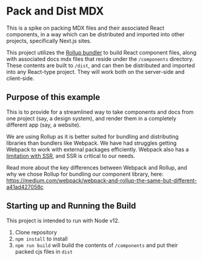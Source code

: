 # Pack and Dist MDX

This is a spike on packing MDX files and their associated React components, in a way which can be distributed and imported into other projects, specifically Next.js sites.

This project utilizes the [Rollup bundler](http://rollupjs.org/) to build React component files, along with associated docs mdx files that reside under the `/components` directory. These contents are built to `/dist`, and can then be distributed and imported into any React-type project. They will work both on the server-side and client-side.

## Purpose of this example

This is to provide for a streamlined way to take components and docs from one project (say, a design system), and render them in a completely different app (say, a website).

We are using Rollup as it is better suited for bundling and distributing libraries than bundlers like Webpack. We have had struggles getting Webpack to work with external packages efficiently. Webpack also has a [limitation with SSR](https://github.com/webpack/webpack/issues/6784), and SSR is critical to our needs.

Read more about the key differences between Webpack and Rollup, and why we chose Rollup for bundling our component library, here:
https://medium.com/webpack/webpack-and-rollup-the-same-but-different-a41ad427058c

## Starting up and Running the Build

This project is intended to run with Node v12.

1. Clone repository
2. `npm install` to install
3. `npm run build` will build the contents of `/components` and put their packed cjs files in `dist`
